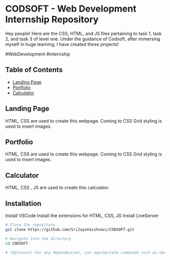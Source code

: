 # CODSOFT - Web Development Internship Repository

Hey people! Here are the CSS, HTML, and JS files pertaining to task 1, task 2, and task 3 of level one. Under the guidance of Codsoft, after immersing myself in huge learning, I have created these projects!

#WebDevelopment #Internship

## Table of Contents

- [Landing Page](#landing-page)
- [Portfolio](#portfolio)
- [Calculator](#calculator)

## Landing Page

HTML, CSS are used to create this webpage. Coming to CSS Grid styling is used to insert images.

## Portfolio
HTML, CSS are used to create this webpage. Coming to CSS Grid styling is used to insert images.


## Calculator

HTML, CSS , JS are used to create this calculator.

## Installation

Install VSCode
Install the extensions for HTML, CSS, JS 
Install LiveServer

```bash
# Clone the repository
git clone https://github.com/SriJayaVaishnavi/CODSOFT.git

# Navigate into the directory
cd CODSOFT

# (Optional) For any dependencies, use appropriate commands such as npm install for Node.js projects
